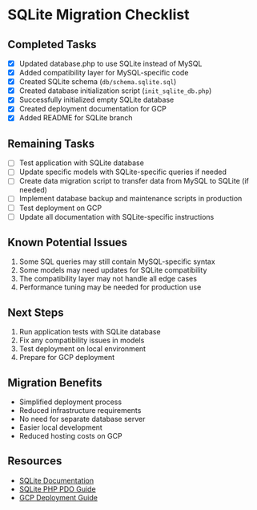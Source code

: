 # SQLite Migration Checklist

## Completed Tasks
- [x] Updated database.php to use SQLite instead of MySQL
- [x] Added compatibility layer for MySQL-specific code
- [x] Created SQLite schema (`db/schema.sqlite.sql`)
- [x] Created database initialization script (`init_sqlite_db.php`)
- [x] Successfully initialized empty SQLite database
- [x] Created deployment documentation for GCP
- [x] Added README for SQLite branch

## Remaining Tasks
- [ ] Test application with SQLite database
- [ ] Update specific models with SQLite-specific queries if needed
- [ ] Create data migration script to transfer data from MySQL to SQLite (if needed)
- [ ] Implement database backup and maintenance scripts in production
- [ ] Test deployment on GCP
- [ ] Update all documentation with SQLite-specific instructions

## Known Potential Issues
1. Some SQL queries may still contain MySQL-specific syntax
2. Some models may need updates for SQLite compatibility
3. The compatibility layer may not handle all edge cases
4. Performance tuning may be needed for production use

## Next Steps
1. Run application tests with SQLite database
2. Fix any compatibility issues in models
3. Test deployment on local environment
4. Prepare for GCP deployment

## Migration Benefits
- Simplified deployment process
- Reduced infrastructure requirements
- No need for separate database server
- Easier local development
- Reduced hosting costs on GCP

## Resources
- [SQLite Documentation](https://sqlite.org/docs.html)
- [SQLite PHP PDO Guide](https://www.php.net/manual/en/ref.pdo-sqlite.php)
- [GCP Deployment Guide](./docs/gcp-deployment-sqlite.md) 